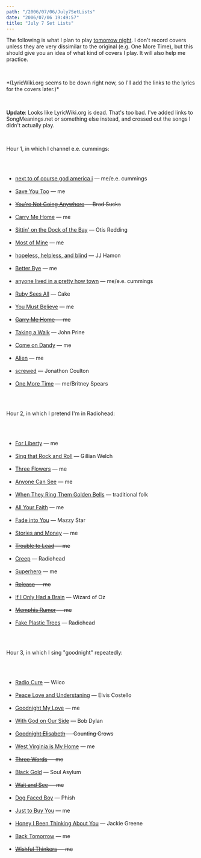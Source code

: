 ```yaml
---
path: "/2006/07/06/July7SetLists" 
date: "2006/07/06 19:49:57" 
title: "July 7 Set Lists" 
---
```

<p>The following is what I plan to play <a href="http://typewriting.org/2006/06/25/My_First_Solo_Music_Gig/">tomorrow night</a>. I don't record covers unless they are very dissimilar to the original (e.g. One More Time), but this should give you an idea of what kind of covers I play. It will also help me practice.</p><br><p>*(LyricWiki.org seems to be down right now, so I'll add the links to the lyrics for the covers later.)*</p><br><p><b>Update</b>: Looks like LyricWiki.org is dead. That's too bad. I've added links to SongMeanings.net or something else instead, and crossed out the songs I didn't actually play.</p><br><p>Hour 1, in which I channel e.e. cummings:</p><br><ul><br><li><a href="http://music.randomchaos.com/lyrics/scott_reynen/next_to_of_course_god_america_i">next to of course god america i</a> &#8212; me/e.e. cummings</li><br><li><a href="http://music.randomchaos.com/lyrics/scott_reynen/save_you_too">Save You Too</a> &#8212; me</li><br><li style="text-decoration: line-through;"><a href="http://www.songmeanings.net/lyric.php?lid=3530822107858526432">You're Not Going Anywhere</a> &#8212; Brad Sucks</li><br><li><a href="http://music.randomchaos.com/lyrics/scott_reynen/carry_me_home">Carry Me Home</a> &#8212; me</li><br><li><a href="http://www.songmeanings.net/lyric.php?lid=91523">Sittin' on the Dock of the Bay</a> &#8212; Otis Redding</li><br><li><a href="http://music.randomchaos.com/lyrics/scott_reynen/most_of_mine">Most of Mine</a> &#8212; me</li><br><li><a href="http://music.randomchaos.com/lyrics/jj_hamon/hopeless_helpless_and_blind">hopeless, helpless, and blind</a> &#8212; JJ Hamon</li><br><li><a href="http://music.randomchaos.com/lyrics/scott_reynen/better_bye">Better Bye</a> &#8212; me</li><br><li><a href="http://music.randomchaos.com/lyrics/scott_reynen/anyone_lived_in_a_pretty_how_town">anyone lived in a pretty how town</a> &#8212; me/e.e. cummings</li><br><li><a href="http://www.songmeanings.net/lyric.php?lid=14936">Ruby Sees All</a> &#8212; Cake</li><br><li><a href="http://music.randomchaos.com/lyrics/scott_reynen/you_must_believe">You Must Believe</a> &#8212; me</li><br><li  style="text-decoration: line-through;"><a href="http://music.randomchaos.com/lyrics/scott_reynen/carry_me_home">Carry Me Home</a> &#8212; me</li><br><li><a href="http://www.cowboylyrics.com/lyrics/prine-john/taking-a-walk-15761.html">Taking a Walk</a> &#8212; John Prine</li><br><li><a href="http://music.randomchaos.com/lyrics/scott_reynen/come_on_dandy">Come on Dandy</a> &#8212; me</li><br><li><a href="http://music.randomchaos.com/lyrics/scott_reynen/alien">Alien</a> &#8212; me</li><br><li><a href="http://www.jonathancoulton.com/lyrics/screwed-demo">screwed</a> &#8212; Jonathon Coulton</li><br><li><a href="http://www.songmeanings.net/lyric.php?lid=80">One More Time</a> &#8212; me/Britney Spears</li><br></ul><br><p>Hour 2, in which I pretend I'm in Radiohead:</p><br><ul><br><li><a href="http://music.randomchaos.com/lyrics/scott_reynen/for_liberty">For Liberty</a> &#8212; me</li><br><li><a href="http://www.cowboylyrics.com/lyrics/welch-gillian/i-want-to-sing-that-rock-and-roll-1291.html">Sing that Rock and Roll</a> &#8212; Gillian Welch</li><br><li><a href="http://music.randomchaos.com/lyrics/scott_reynen/three_flowers">Three Flowers</a> &#8212; me</li><br><li><a href="http://music.randomchaos.com/lyrics/scott_reynen/anyone_can_see">Anyone Can See</a> &#8212; me</li><br><li><a href="http://www.acadisc.com/sogmemories.htm#when">When They Ring Them Golden Bells</a> &#8212; traditional folk</li><br><li><a href="http://music.randomchaos.com/lyrics/scott_reynen/all_your_faith">All Your Faith</a> &#8212; me</li><br><li><a href="http://www.songmeanings.net/lyric.php?lid=16192">Fade into You</a> &#8212; Mazzy Star</li><br><li><a href="http://music.randomchaos.com/lyrics/scott_reynen/stories_and_money">Stories and Money</a> &#8212; me</li><br><li style="text-decoration: line-through;"><a href="http://music.randomchaos.com/lyrics/scott_reynen/trouble_to_lead">Trouble to Lead</a> &#8212; me</li><br><li><a href="http://www.songmeanings.net/lyric.php?lid=583">Creep</a> &#8212; Radiohead</li><br><li><a href="http://music.randomchaos.com/lyrics/scott_reynen/superhero">Superhero</a> &#8212; me</li><br><li style="text-decoration: line-through;"><a href="http://music.randomchaos.com/lyrics/scott_reynen/release">Release</a> &#8212; me</li><br><li><a href="http://www.songmeanings.net/lyric.php?lid=3458764513820551733">If I Only Had a Brain</a> &#8212; Wizard of Oz</li><br><li style="text-decoration: line-through;"><a href="http://music.randomchaos.com/lyrics/scott_reynen/memphis_rumor">Memphis Rumor</a> &#8212; me</li><br><li><a href="http://www.songmeanings.net/lyric.php?lid=573">Fake Plastic Trees</a> &#8212; Radiohead</li><br></ul><br><p>Hour 3, in which I sing "goodnight" repeatedly:</p><br><ul><br><li><a href="http://www.songmeanings.net/lyric.php?lid=63366">Radio Cure</a> &#8212; Wilco</li><br><li><a href="http://www.songmeanings.net/lyric.php?lid=3530822107858565724">Peace Love and Understaning</a> &#8212; Elvis Costello</li><br><li><a href="http://music.randomchaos.com/lyrics/scott_reynen/goodnight_my_love">Goodnight My Love</a> &#8212; me</li><br><li><a href="http://www.songmeanings.net/lyric.php?lid=1114">With God on Our Side</a> &#8212; Bob Dylan</li><br><li style="text-decoration: line-through;"><a href="http://www.songmeanings.net/lyric.php?lid=17116">Goodnight Elisabeth</a> &#8212; Counting Crows</li><br><li><a href="http://music.randomchaos.com/lyrics/scott_reynen/west_virginia_is_my_home">West Virginia is My Home</a> &#8212; me</li><br><li style="text-decoration: line-through;"><a href="http://music.randomchaos.com/lyrics/scott_reynen/three_words">Three Words</a> &#8212; me</li><br><li><a href="http://www.songmeanings.net/lyric.php?lid=51471">Black Gold</a> &#8212; Soul Asylum</li><br><li style="text-decoration: line-through;"><a href="http://music.randomchaos.com/lyrics/scott_reynen/wait_and_see">Wait and See</a> &#8212; me</li><br><li><a href="http://www.songmeanings.net/lyric.php?lid=6362">Dog Faced Boy</a> &#8212; Phish</li><br><li><a href="http://music.randomchaos.com/lyrics/scott_reynen/just_to_buy_you">Just to Buy You</a> &#8212; me</li><br><li><a href="http://www.lyricsdir.com/jackie-greene-honey-i-been-thinking-about-you-lyrics.html">Honey I Been Thinking About You</a> &#8212; Jackie Greene</li><br><li><a href="http://music.randomchaos.com/lyrics/scott_reynen/back_tomorrow">Back Tomorrow</a> &#8212; me</li><br><li style="text-decoration: line-through;"><a href="http://music.randomchaos.com/lyrics/scott_reynen/wishful_thinkers">Wishful Thinkers</a> &#8212; me</li><br></ul>